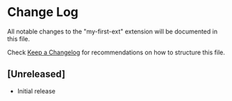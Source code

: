 # Change Log

All notable changes to the "my-first-ext" extension will be documented in this file.

Check [Keep a Changelog](http://keepachangelog.com/) for recommendations on how to structure this file.

## [Unreleased]

- Initial release